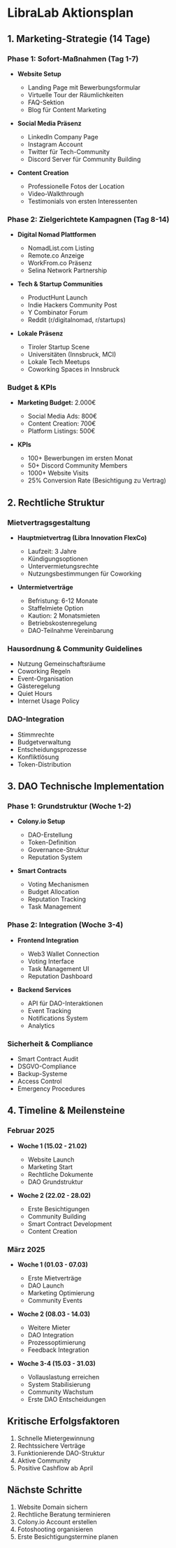 # LibraLab Aktionsplan

## 1. Marketing-Strategie (14 Tage)

### Phase 1: Sofort-Maßnahmen (Tag 1-7)
- **Website Setup**
  - Landing Page mit Bewerbungsformular
  - Virtuelle Tour der Räumlichkeiten
  - FAQ-Sektion
  - Blog für Content Marketing

- **Social Media Präsenz**
  - LinkedIn Company Page
  - Instagram Account
  - Twitter für Tech-Community
  - Discord Server für Community Building

- **Content Creation**
  - Professionelle Fotos der Location
  - Video-Walkthrough
  - Testimonials von ersten Interessenten

### Phase 2: Zielgerichtete Kampagnen (Tag 8-14)
- **Digital Nomad Plattformen**
  - NomadList.com Listing
  - Remote.co Anzeige
  - WorkFrom.co Präsenz
  - Selina Network Partnership

- **Tech & Startup Communities**
  - ProductHunt Launch
  - Indie Hackers Community Post
  - Y Combinator Forum
  - Reddit (r/digitalnomad, r/startups)

- **Lokale Präsenz**
  - Tiroler Startup Scene
  - Universitäten (Innsbruck, MCI)
  - Lokale Tech Meetups
  - Coworking Spaces in Innsbruck

### Budget & KPIs
- **Marketing Budget:** 2.000€
  - Social Media Ads: 800€
  - Content Creation: 700€
  - Platform Listings: 500€

- **KPIs**
  - 100+ Bewerbungen im ersten Monat
  - 50+ Discord Community Members
  - 1000+ Website Visits
  - 25% Conversion Rate (Besichtigung zu Vertrag)

## 2. Rechtliche Struktur

### Mietvertragsgestaltung
- **Hauptmietvertrag (Libra Innovation FlexCo)**
  - Laufzeit: 3 Jahre
  - Kündigungsoptionen
  - Untervermietungsrechte
  - Nutzungsbestimmungen für Coworking

- **Untermietverträge**
  - Befristung: 6-12 Monate
  - Staffelmiete Option
  - Kaution: 2 Monatsmieten
  - Betriebskostenregelung
  - DAO-Teilnahme Vereinbarung

### Hausordnung & Community Guidelines
- Nutzung Gemeinschaftsräume
- Coworking Regeln
- Event-Organisation
- Gästeregelung
- Quiet Hours
- Internet Usage Policy

### DAO-Integration
- Stimmrechte
- Budgetverwaltung
- Entscheidungsprozesse
- Konfliktlösung
- Token-Distribution

## 3. DAO Technische Implementation

### Phase 1: Grundstruktur (Woche 1-2)
- **Colony.io Setup**
  - DAO-Erstellung
  - Token-Definition
  - Governance-Struktur
  - Reputation System

- **Smart Contracts**
  - Voting Mechanismen
  - Budget Allocation
  - Reputation Tracking
  - Task Management

### Phase 2: Integration (Woche 3-4)
- **Frontend Integration**
  - Web3 Wallet Connection
  - Voting Interface
  - Task Management UI
  - Reputation Dashboard

- **Backend Services**
  - API für DAO-Interaktionen
  - Event Tracking
  - Notifications System
  - Analytics

### Sicherheit & Compliance
- Smart Contract Audit
- DSGVO-Compliance
- Backup-Systeme
- Access Control
- Emergency Procedures

## 4. Timeline & Meilensteine

### Februar 2025
- **Woche 1 (15.02 - 21.02)**
  - Website Launch
  - Marketing Start
  - Rechtliche Dokumente
  - DAO Grundstruktur

- **Woche 2 (22.02 - 28.02)**
  - Erste Besichtigungen
  - Community Building
  - Smart Contract Development
  - Content Creation

### März 2025
- **Woche 1 (01.03 - 07.03)**
  - Erste Mietverträge
  - DAO Launch
  - Marketing Optimierung
  - Community Events

- **Woche 2 (08.03 - 14.03)**
  - Weitere Mieter
  - DAO Integration
  - Prozessoptimierung
  - Feedback Integration

- **Woche 3-4 (15.03 - 31.03)**
  - Vollauslastung erreichen
  - System Stabilisierung
  - Community Wachstum
  - Erste DAO Entscheidungen

## Kritische Erfolgsfaktoren
1. Schnelle Mietergewinnung
2. Rechtssichere Verträge
3. Funktionierende DAO-Struktur
4. Aktive Community
5. Positive Cashflow ab April

## Nächste Schritte
1. Website Domain sichern
2. Rechtliche Beratung terminieren
3. Colony.io Account erstellen
4. Fotoshooting organisieren
5. Erste Besichtigungstermine planen
